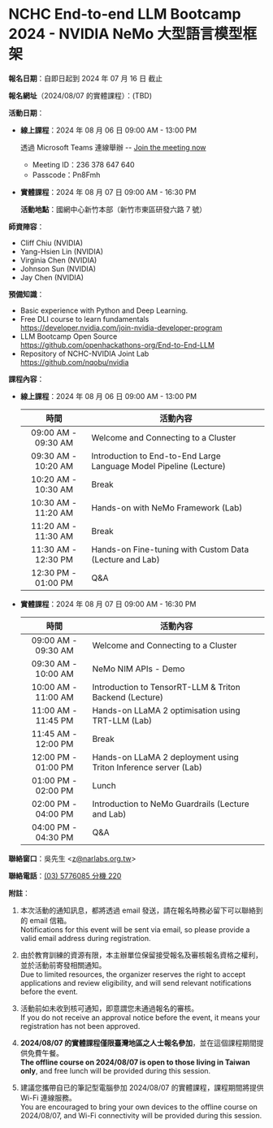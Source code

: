 # NCHC End-to-end LLM Bootcamp 2024 - NVIDIA NeMo 大型語言模型框架

**報名日期**：自即日起到 2024 年 07 月 16 日 截止

**報名網址**（2024/08/07 的實體課程）：(TBD)

**活動日期**：

 -  **線上課程**：2024 年 08 月 06 日 09:00 AM - 13:00 PM

    透過 Microsoft Teams 連線舉辦 -- [Join the meeting now](https://teams.microsoft.com/l/meetup-join/19%3ameeting_NjcwZjY5MjktM2RlNi00MzI0LWI0ZmItMTYzZjhiY2I0NTMz%40thread.v2/0?context=%7b%22Tid%22%3a%2243083d15-7273-40c1-b7db-39efd9ccc17a%22%2c%22Oid%22%3a%22ce218103-5e8c-4c2f-9459-4cd40d72e332%22%7d)
     -  Meeting ID：236 378 647 640
     -  Passcode：Pn8Fmh

 -  **實體課程**：2024 年 08 月 07 日 09:00 AM - 16:30 PM

    **活動地點**：國網中心新竹本部（新竹市東區研發六路 7 號）

**師資陣容**：

 -  Cliff Chiu (NVIDIA)
 -  Yang-Hsien Lin (NVIDIA)
 -  Virginia Chen (NVIDIA)
 -  Johnson Sun (NVIDIA)
 -  Jay Chen (NVIDIA)

**預備知識**：

 -  Basic experience with Python and Deep Learning.
 -  Free DLI course to learn fundamentals\
    <https://developer.nvidia.com/join-nvidia-developer-program>
 -  LLM Bootcamp Open Source\
    <https://github.com/openhackathons-org/End-to-End-LLM>
 -  Repository of NCHC-NVIDIA Joint Lab\
    <https://github.com/nqobu/nvidia>

**課程內容**：

 -  **線上課程**：2024 年 08 月 06 日 09:00 AM - 13:00 PM

    | 時間 | 活動內容 |
    | :--: | -------- |
    | 09:00 AM - 09:30 AM | Welcome and Connecting to a Cluster |
    | 09:30 AM - 10:20 AM | Introduction to End-to-End Large Language Model Pipeline (Lecture) |
    | 10:20 AM - 10:30 AM | Break |
    | 10:30 AM - 11:20 AM | Hands-on with NeMo Framework (Lab) |
    | 11:20 AM - 11:30 AM | Break |
    | 11:30 AM - 12:30 PM | Hands-on Fine-tuning with Custom Data (Lecture and Lab) |
    | 12:30 PM - 01:00 PM | Q&A |

 -  **實體課程**：2024 年 08 月 07 日 09:00 AM - 16:30 PM

    | 時間 | 活動內容 |
    | :--: | -------- |
    | 09:00 AM - 09:30 AM | Welcome and Connecting to a Cluster |
    | 09:30 AM - 10:00 AM | NeMo NIM APIs - Demo |
    | 10:00 AM - 11:00 AM | Introduction to TensorRT-LLM & Triton Backend (Lecture)  |
    | 11:00 AM - 11:45 PM | Hands-on LLaMA 2 optimisation using TRT-LLM (Lab) |
    | 11:45 AM - 12:00 PM | Break |
    | 12:00 PM - 01:00 PM | Hands-on LLaMA 2 deployment using Triton Inference server (Lab)  |
    | 01:00 PM - 02:00 PM | Lunch |
    | 02:00 PM - 04:00 PM | Introduction to NeMo Guardrails (Lecture and Lab) |
    | 04:00 PM - 04:30 PM | Q&A |

**聯絡窗口**：吳先生 &lt;[z@narlabs.org.tw](mailto:z@narlabs.org.tw)&gt;

**聯絡電話**：[(03) 5776085 分機 220](tel:+886-3-5776085,220)

**附註**：

 1. 本次活動的通知訊息，都將透過 email 發送，請在報名時務必留下可以聯絡到的 email 信箱。\
    Notifications for this event will be sent via email, so please provide a valid email address during registration.

 2. 由於教育訓練的資源有限，本主辦單位保留接受報名及審核報名資格之權利，並於活動前寄發相關通知。\
    Due to limited resources, the organizer reserves the right to accept applications and review eligibility, and will send relevant notifications before the event.

 3. 活動前如未收到核可通知，即意謂您未通過報名的審核。\
    If you do not receive an approval notice before the event, it means your registration has not been approved.

 4. **2024/08/07 的實體課程僅限臺灣地區之人士報名參加**，並在這個課程期間提供免費午餐。\
    **The offline course on 2024/08/07 is open to those living in Taiwan only**, and free lunch will be provided during this session.

 5. 建議您攜帶自已的筆記型電腦參加 2024/08/07 的實體課程，課程期間將提供 Wi-Fi 連線服務。\
    You are encouraged to bring your own devices to the offline course on 2024/08/07, and Wi-Fi connectivity will be provided during this session.
